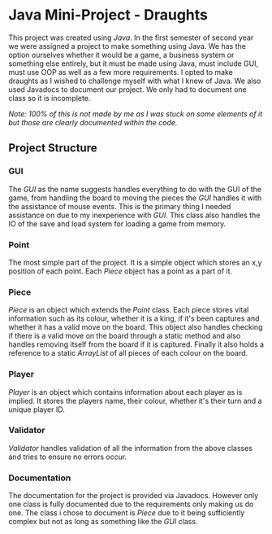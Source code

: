 # Java Mini-Project - Draughts

This project was created using *Java*. In the first semester of second year we were assigned a project to make something using Java. We has the option ourselves whether it would be a game, a business system or something else entirely, but it must be made using Java, must include GUI, must use OOP as well as a few more requirements. I opted to make draughts as I wished to challenge myself with what I knew of Java. We also used Javadocs to document our project. We only had to document one class so it is incomplete.

*Note: 100% of this is not made by me as I was stuck on some elements of it but those are clearly documented within the code.*

## Project Structure
### GUI
The *GUI* as the name suggests handles everything to do with the GUI of the game, from handling the board to moving the pieces the *GUI* handles it with the assistance of mouse events. This is the primary thing I needed assistance on due to my inexperience with *GUI*. This class also handles the IO of the save and load system for loading a game from memory.

### Point
The most simple part of the project. It is a simple object which stores an x,y position of each point. Each *Piece* object has a point as a part of it.

### Piece
*Piece* is an object which extends the *Point* class. Each piece stores vital information such as its colour, whether it is a king, if it's been captures and whether it has a valid move on the board. This object also handles checking if there is a valid move on the board through a static method and also handles removing itself from the board if it is captured. Finally it also holds a reference to a static *ArrayList* of all pieces of each colour on the board.

### Player
*Player* is an object which contains information about each player as is implied. It stores the players name, their colour, whether it's their turn and a unique player ID.

### Validator
*Validator* handles validation of all the information from the above classes and tries to ensure no errors occur.

### Documentation
The documentation for the project is provided via Javadocs. However only one class is fully documented due to the requirements only making us do one. The class i chose to document is *Piece* due to it being sufficiently complex but not as long as something like the *GUI* class.